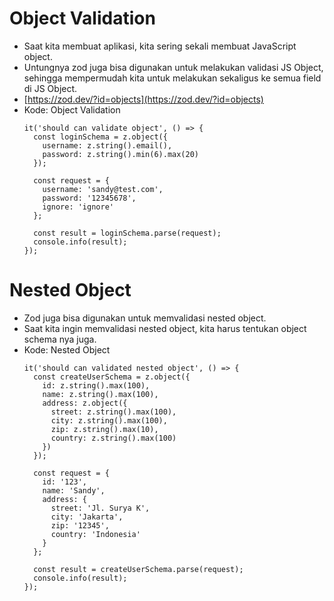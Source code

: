 # Object Validation
* Saat kita membuat aplikasi, kita sering sekali membuat JavaScript object.
* Untungnya zod juga bisa digunakan untuk melakukan validasi JS Object, sehingga mempermudah kita untuk melakukan sekaligus ke semua field di JS Object.
* [https://zod.dev/?id=objects](https://zod.dev/?id=objects)
* Kode: Object Validation
  ```TSX
  it('should can validate object', () => {
    const loginSchema = z.object({
      username: z.string().email(),
      password: z.string().min(6).max(20)
    });

    const request = {
      username: 'sandy@test.com',
      password: '12345678',
      ignore: 'ignore'
    };

    const result = loginSchema.parse(request);
    console.info(result);
  });
  ```

# Nested Object
* Zod juga bisa digunakan untuk memvalidasi nested object.
* Saat kita ingin memvalidasi nested object, kita harus tentukan object schema nya juga.
* Kode: Nested Object
  ```TSX
  it('should can validated nested object', () => {
    const createUserSchema = z.object({
      id: z.string().max(100),
      name: z.string().max(100),
      address: z.object({
        street: z.string().max(100),
        city: z.string().max(100),
        zip: z.string().max(10),
        country: z.string().max(100)
      })
    });

    const request = {
      id: '123',
      name: 'Sandy',
      address: {
        street: 'Jl. Surya K',
        city: 'Jakarta',
        zip: '12345',
        country: 'Indonesia'
      }
    };

    const result = createUserSchema.parse(request);
    console.info(result);
  });
  ```